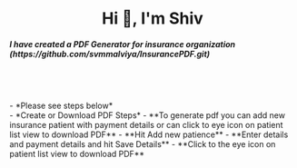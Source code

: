 <h1 align="center">Hi 👋, I'm Shiv</h1>
<h5> I have created a PDF Generator for insurance organization (https://github.com/svmmalviya/InsurancePDF.git)</h5>
  </br>
  </br>
  </br>
- *Please see steps below*
  </br>
- *Create or Download PDF Steps*
- **To generate pdf you can add new insurance patient with payment details or can click to eye icon on patient list view to download PDF**
- **Hit Add new patience**
- **Enter details and payment details and hit Save Details**
- **Click to the eye icon on patient list view to download PDF**

